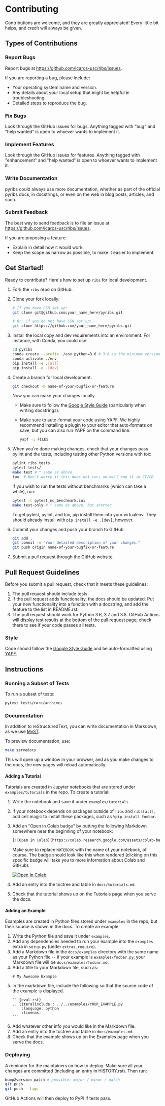 # Contributing

Contributions are welcome, and they are greatly appreciated! Every little bit
helps, and credit will always be given.

## Types of Contributions

### Report Bugs

Report bugs at <https://github.com/icaros-usc/ribs/issues>.

If you are reporting a bug, please include:

- Your operating system name and version.
- Any details about your local setup that might be helpful in troubleshooting.
- Detailed steps to reproduce the bug.

### Fix Bugs

Look through the GitHub issues for bugs. Anything tagged with "bug" and "help
wanted" is open to whoever wants to implement it.

### Implement Features

Look through the GitHub issues for features. Anything tagged with "enhancement"
and "help wanted" is open to whoever wants to implement it.

### Write Documentation

pyribs could always use more documentation, whether as part of the official
pyribs docs, in docstrings, or even on the web in blog posts, articles, and
such.

### Submit Feedback

The best way to send feedback is to file an issue at
<https://github.com/icaros-usc/ribs/issues>.

If you are proposing a feature:

- Explain in detail how it would work.
- Keep the scope as narrow as possible, to make it easier to implement.

## Get Started!

Ready to contribute? Here's how to set up `ribs` for local development.

1. Fork the `ribs` repo on GitHub.
2. Clone your fork locally:

   ```bash
   # If you have SSH set up:
   git clone git@github.com:your_name_here/pyribs.git

   # Or, if you do not have SSH set up:
   git clone https://github.com/your_name_here/pyribs.git
   ```

3. Install the local copy and dev requirements into an environment. For
   instance, with Conda, you could use:

   ```bash
   cd pyribs
   conda create --prefix ./env python=3.6 # 3.6 is the minimum version pyribs supports.
   conda activate ./env
   pip install -e .[all]
   pip install -e .[dev]
   ```

4. Create a branch for local development:

   ```bash
   git checkout -b name-of-your-bugfix-or-feature
   ```

   Now you can make your changes locally.

   - Make sure to follow the
     [Google Style Guide](https://google.github.io/styleguide/pyguide.html)
     (particularly when writing docstrings).
   - Make sure to auto-format your code using YAPF. We highly recommend
     installing a plugin to your editor that auto-formats on save, but you can
     also run YAPF on the command line:

     ```bash
     yapf -i FILES
     ```

5. When you're done making changes, check that your changes pass pylint and the
   tests, including testing other Python versions with tox:

   ```bash
   pylint ribs tests
   pytest tests/
   make test # ^ same as above
   tox  # Don't worry if this does not run; we will run it in CI/CD
   ```

   If you wish to run the tests without benchmarks (which can take a while),
   run:

   ```bash
   pytest -c pytest_no_benchmark.ini
   make test-only # ^ same as above, but shorter
   ```

   To get pytest, pylint, and tox, pip install them into your virtualenv. They
   should already install with `pip install -e .[dev]`, however.

6. Commit your changes and push your branch to GitHub:

   ```bash
   git add .
   git commit -m "Your detailed description of your changes."
   git push origin name-of-your-bugfix-or-feature
   ```

7. Submit a pull request through the GitHub website.

## Pull Request Guidelines

Before you submit a pull request, check that it meets these guidelines:

1. The pull request should include tests.
2. If the pull request adds functionality, the docs should be updated. Put your
   new functionality into a function with a docstring, and add the feature to
   the list in README.rst.
3. The pull request should work for Python 3.6, 3.7 and 3.8. GitHub Actions will
   display test results at the bottom of the pull request page; check there to
   see if your code passes all tests.

### Style

Code should follow the
[Google Style Guide](https://google.github.io/styleguide/pyguide.html) and be
auto-formatted using [YAPF](https://github.com/google/yapf).

## Instructions

### Running a Subset of Tests

To run a subset of tests:

```bash
pytest tests/core/archives
```

### Documentation

In addition to reStructuredText, you can write documentation in Markdown, as we
use [MyST](https://myst-parser.readthedocs.io/en/latest/).

To preview documentation, use:

```bash
make servedocs
```

This will open up a window in your browser, and as you make changes to the docs,
the new pages will reload automatically.

#### Adding a Tutorial

Tutorials are created in Jupyter notebooks that are stored under
`examples/tutorials` in the repo. To create a tutorial:

1. Write the notebook and save it under `examples/tutorials`.
1. If your notebook depends on packages outside of `ribs` and `ribs[all]`, add
   cell magic to install these packages, such as `%pip install foobar`.
1. Add an "Open in Colab badge" by putting the following Markdown somewhere near
   the beginning of your notebook:

   ```bash
   [![Open In Colab](https://colab.research.google.com/assets/colab-badge.svg)](https://colab.research.google.com/github/icaros-usc/pyribs/blob/master/examples/tutorials/NOTEBOOK.ipynb)
   ```

   Make sure to replace `NOTEBOOK` with the name of your notebook, of course.
   The badge should look like this when rendered (clicking on this specific
   badge will take you to more information about Colab and GitHub):

   [![Open In Colab](https://colab.research.google.com/assets/colab-badge.svg)](https://colab.research.google.com/github/googlecolab/colabtools/blob/master/notebooks/colab-github-demo.ipynb)

1. Add an entry into the toctree and table in `docs/tutorials.md`.
1. Check that the tutorial shows up on the Tutorials page when you serve the docs.

#### Adding an Example

Examples are created in Python files stored under `examples` in the repo, but
their source is shown in the docs. To create an example:

1. Write the Python file and save it under `examples`.
1. Add any dependencies needed to run your example into the `examples` extra in
   `setup.py` (under `extras_require`).
1. Add a Markdown file in the `docs/examples` directory with the same name as
   your Python file -- if your example is `examples/foobar.py`, your Markdown
   file will be `docs/examples/foobar.md`.
1. Add a title to your Markdown file, such as:
   ```
   # My Awesome Example
   ```
1. In the markdown file, include the following so that the source code of the
   example is displayed.
   ````
   ```{eval-rst}
   .. literalinclude:: ../../examples/YOUR_EXAMPLE.py
       :language: python
       :linenos:
   ```
   ````
1. Add whatever other info you would like in the Markdown file.
1. Add an entry into the toctree and table in `docs/examples.md`.
1. Check that the example shows up on the Examples page when you serve the docs.

### Deploying

A reminder for the maintainers on how to deploy. Make sure all your changes are
committed (including an entry in HISTORY.rst). Then run:

```bash
bump2version patch # possible: major / minor / patch
git push
git push --tags
```

GitHub Actions will then deploy to PyPI if tests pass.
